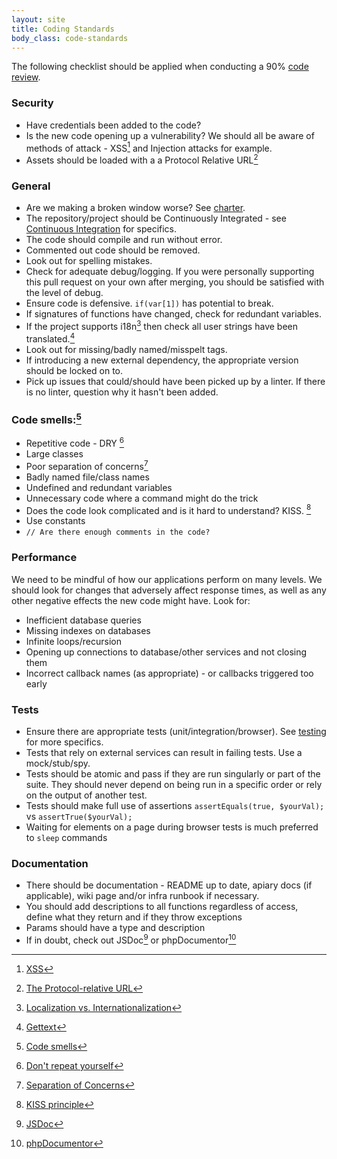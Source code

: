 ```yaml
---
layout: site
title: Coding Standards
body_class: code-standards
---
```


The following checklist should be applied when conducting a 90% [code review](code-reviews.html).

### Security
* Have credentials been added to the code?
* Is the new code opening up a vulnerability? We should all be aware of methods of attack - XSS[^1] and Injection
attacks for example.
* Assets should be loaded with a a Protocol Relative URL[^2]

### General
* Are we making a broken window worse? See [charter](charter.html).
* The repository/project should be Continuously Integrated - see [Continuous Integration](ci.html) for specifics.
* The code should compile and run without error.
* Commented out code should be removed.
* Look out for spelling mistakes.
* Check for adequate debug/logging. If you were personally supporting this pull request on your own after merging,
you should be satisfied with the level of debug.
* Ensure code is defensive. ```if(var[1])``` has potential to break.
* If signatures of functions have changed, check for redundant variables.
* If the project supports i18n[^3] then check all user strings have been translated.[^4]
* Look out for missing/badly named/misspelt tags.
* If introducing a new external dependency, the appropriate version should be locked on to.
* Pick up issues that could/should have been picked up by a linter. If there is no linter, question why it hasn't been added.

### Code smells:[^5]
* Repetitive code - DRY [^6]
* Large classes
* Poor separation of concerns[^7]
* Badly named file/class names
* Undefined and redundant variables
* Unnecessary code where a command might do the trick
* Does the code look complicated and is it hard to understand? KISS. [^8]
* Use constants
* ```// Are there enough comments in the code?```

### Performance
We need to be mindful of how our applications perform on many levels. We should look for changes that adversely
  affect response times, as well as any other negative effects the new code might have. Look for:

* Inefficient database queries
* Missing indexes on databases
* Infinite loops/recursion
* Opening up connections to database/other services and not closing them
* Incorrect callback names (as appropriate) - or callbacks triggered too early

### Tests
* Ensure there are appropriate tests (unit/integration/browser). See [testing](testing.html) for more specifics.
* Tests that rely on external services can result in failing tests. Use a mock/stub/spy.
* Tests should be atomic and pass if they are run singularly or part of the suite. They should never depend on
being run in a specific order or rely on the output of another test.
* Tests should make full use of assertions ```assertEquals(true, $yourVal);``` vs ```assertTrue($yourVal);```
* Waiting for elements on a page during browser tests is much preferred to `sleep` commands

### Documentation
* There should be documentation - README up to date, apiary docs (if applicable), wiki page and/or infra runbook
if necessary.
* You should add descriptions to all functions regardless of access, define what they return and if they throw
exceptions
* Params should have a type and description
* If in doubt, check out JSDoc[^9] or phpDocumentor[^10]


[^1]: [XSS](http://en.wikipedia.org/wiki/Cross-site_scripting)
[^2]: [The Protocol-relative URL](http://www.paulirish.com/2010/the-protocol-relative-url/)
[^3]: [Localization vs. Internationalization](http://www.w3.org/International/questions/qa-i18n)
[^4]: [Gettext](http://php.net/manual/en/book.gettext.php)
[^5]: [Code smells](https://sourcemaking.com/refactoring/bad-smells-in-code)
[^6]: [Don't repeat yourself](http://en.wikipedia.org/wiki/Don%27t_repeat_yourself)
[^7]: [Separation of Concerns](http://en.wikipedia.org/wiki/Separation_of_concerns)
[^8]: [KISS principle](http://en.wikipedia.org/wiki/KISS_principle)
[^9]: [JSDoc](http://usejsdoc.org/)
[^10]: [phpDocumentor](http://www.phpdoc.org/docs/latest/index.html)